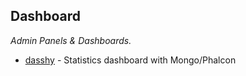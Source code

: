 
## Dashboard
*Admin Panels & Dashboards.*

* [dasshy](https://github.com/phalcon/dasshy) - Statistics dashboard with Mongo/Phalcon
